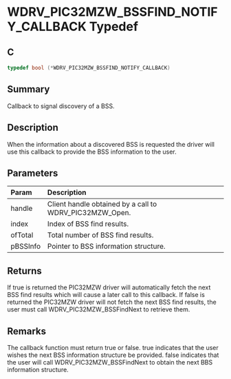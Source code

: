 # WDRV_PIC32MZW_BSSFIND_NOTIFY_CALLBACK Typedef

## C

```c
typedef bool (*WDRV_PIC32MZW_BSSFIND_NOTIFY_CALLBACK)

```

## Summary

Callback to signal discovery of a BSS.  

## Description

When the information about a discovered BSS is requested the driver will
use this callback to provide the BSS information to the user.

## Parameters

| Param | Description |
|:----- |:----------- |
| handle | Client handle obtained by a call to WDRV_PIC32MZW_Open. |
| index | Index of BSS find results. |
| ofTotal | Total number of BSS find results. |
| pBSSInfo | Pointer to BSS information structure.  

## Returns

If true is returned the PIC32MZW driver will automatically fetch the next BSS find results which will cause a later call to this callback. If false is returned the PIC32MZW driver will not fetch the next BSS find results, the user must call WDRV_PIC32MZW_BSSFindNext to retrieve them.  

## Remarks

The callback function must return true or false. true indicates that the user wishes the next BSS information structure be provided. false indicates that the user will call WDRV_PIC32MZW_BSSFindNext to obtain the next BBS information structure. 


